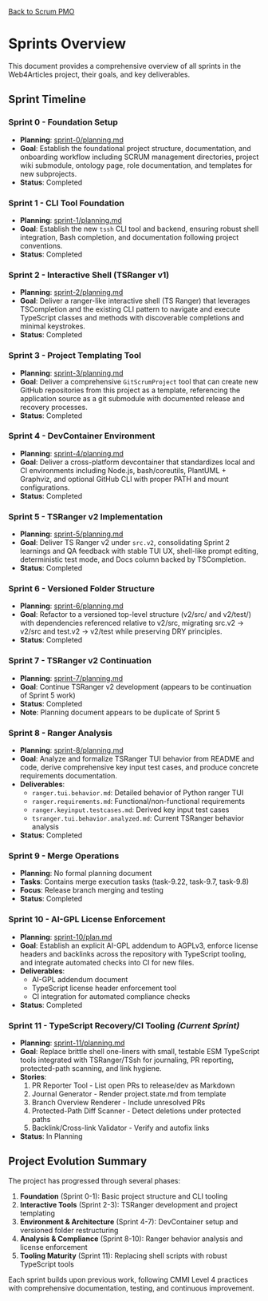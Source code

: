 [Back to Scrum PMO](../)

# Sprints Overview

This document provides a comprehensive overview of all sprints in the Web4Articles project, their goals, and key deliverables.

## Sprint Timeline

### **Sprint 0** - Foundation Setup
- **Planning**: [sprint-0/planning.md](./sprint-0/planning.md)
- **Goal**: Establish the foundational project structure, documentation, and onboarding workflow including SCRUM management directories, project wiki submodule, ontology page, role documentation, and templates for new subprojects.
- **Status**: Completed

### **Sprint 1** - CLI Tool Foundation  
- **Planning**: [sprint-1/planning.md](./sprint-1/planning.md)
- **Goal**: Establish the new `tssh` CLI tool and backend, ensuring robust shell integration, Bash completion, and documentation following project conventions.
- **Status**: Completed

### **Sprint 2** - Interactive Shell (TSRanger v1)
- **Planning**: [sprint-2/planning.md](./sprint-2/planning.md)
- **Goal**: Deliver a ranger-like interactive shell (TS Ranger) that leverages TSCompletion and the existing CLI pattern to navigate and execute TypeScript classes and methods with discoverable completions and minimal keystrokes.
- **Status**: Completed

### **Sprint 3** - Project Templating Tool
- **Planning**: [sprint-3/planning.md](./sprint-3/planning.md)
- **Goal**: Deliver a comprehensive `GitScrumProject` tool that can create new GitHub repositories from this project as a template, referencing the application source as a git submodule with documented release and recovery processes.
- **Status**: Completed

### **Sprint 4** - DevContainer Environment
- **Planning**: [sprint-4/planning.md](./sprint-4/planning.md)
- **Goal**: Deliver a cross-platform devcontainer that standardizes local and CI environments including Node.js, bash/coreutils, PlantUML + Graphviz, and optional GitHub CLI with proper PATH and mount configurations.
- **Status**: Completed

### **Sprint 5** - TSRanger v2 Implementation
- **Planning**: [sprint-5/planning.md](./sprint-5/planning.md)
- **Goal**: Deliver TS Ranger v2 under `src.v2`, consolidating Sprint 2 learnings and QA feedback with stable TUI UX, shell-like prompt editing, deterministic test mode, and Docs column backed by TSCompletion.
- **Status**: Completed

### **Sprint 6** - Versioned Folder Structure
- **Planning**: [sprint-6/planning.md](./sprint-6/planning.md)
- **Goal**: Refactor to a versioned top-level structure (v2/src/ and v2/test/) with dependencies referenced relative to v2/src, migrating src.v2 → v2/src and test.v2 → v2/test while preserving DRY principles.
- **Status**: Completed

### **Sprint 7** - TSRanger v2 Continuation
- **Planning**: [sprint-7/planning.md](./sprint-7/planning.md)
- **Goal**: Continue TSRanger v2 development (appears to be continuation of Sprint 5 work)
- **Status**: Completed
- **Note**: Planning document appears to be duplicate of Sprint 5

### **Sprint 8** - Ranger Analysis
- **Planning**: [sprint-8/planning.md](./sprint-8/planning.md)
- **Goal**: Analyze and formalize TSRanger TUI behavior from README and code, derive comprehensive key input test cases, and produce concrete requirements documentation.
- **Deliverables**: 
  - `ranger.tui.behavior.md`: Detailed behavior of Python ranger TUI
  - `ranger.requirements.md`: Functional/non-functional requirements
  - `ranger.keyinput.testcases.md`: Derived key input test cases
  - `tsranger.tui.behavior.analyzed.md`: Current TSRanger behavior analysis
- **Status**: Completed

### **Sprint 9** - Merge Operations
- **Planning**: No formal planning document
- **Tasks**: Contains merge execution tasks (task-9.22, task-9.7, task-9.8)
- **Focus**: Release branch merging and testing
- **Status**: Completed

### **Sprint 10** - AI-GPL License Enforcement
- **Planning**: [sprint-10/plan.md](./sprint-10/plan.md)
- **Goal**: Establish an explicit AI-GPL addendum to AGPLv3, enforce license headers and backlinks across the repository with TypeScript tooling, and integrate automated checks into CI for new files.
- **Deliverables**:
  - AI-GPL addendum document
  - TypeScript license header enforcement tool
  - CI integration for automated compliance checks
- **Status**: Completed

### **Sprint 11** - TypeScript Recovery/CI Tooling *(Current Sprint)*
- **Planning**: [sprint-11/planning.md](./sprint-11/planning.md)
- **Goal**: Replace brittle shell one-liners with small, testable ESM TypeScript tools integrated with TSRanger/TSsh for journaling, PR reporting, protected-path scanning, and link hygiene.
- **Stories**:
  1. PR Reporter Tool - List open PRs to release/dev as Markdown
  2. Journal Generator - Render project.state.md from template
  3. Branch Overview Renderer - Include unresolved PRs
  4. Protected-Path Diff Scanner - Detect deletions under protected paths
  5. Backlink/Cross-link Validator - Verify and autofix links
- **Status**: In Planning

## Project Evolution Summary

The project has progressed through several phases:

1. **Foundation** (Sprint 0-1): Basic project structure and CLI tooling
2. **Interactive Tools** (Sprint 2-3): TSRanger development and project templating
3. **Environment & Architecture** (Sprint 4-7): DevContainer setup and versioned folder restructuring
4. **Analysis & Compliance** (Sprint 8-10): Ranger behavior analysis and license enforcement
5. **Tooling Maturity** (Sprint 11): Replacing shell scripts with robust TypeScript tools

Each sprint builds upon previous work, following CMMI Level 4 practices with comprehensive documentation, testing, and continuous improvement.

